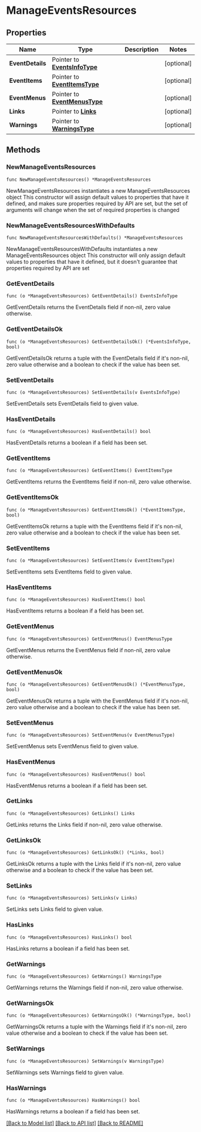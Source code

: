 # ManageEventsResources

## Properties

Name | Type | Description | Notes
------------ | ------------- | ------------- | -------------
**EventDetails** | Pointer to [**EventsInfoType**](EventsInfoType.md) |  | [optional] 
**EventItems** | Pointer to [**EventItemsType**](EventItemsType.md) |  | [optional] 
**EventMenus** | Pointer to [**EventMenusType**](EventMenusType.md) |  | [optional] 
**Links** | Pointer to [**Links**](Links.md) |  | [optional] 
**Warnings** | Pointer to [**WarningsType**](WarningsType.md) |  | [optional] 

## Methods

### NewManageEventsResources

`func NewManageEventsResources() *ManageEventsResources`

NewManageEventsResources instantiates a new ManageEventsResources object
This constructor will assign default values to properties that have it defined,
and makes sure properties required by API are set, but the set of arguments
will change when the set of required properties is changed

### NewManageEventsResourcesWithDefaults

`func NewManageEventsResourcesWithDefaults() *ManageEventsResources`

NewManageEventsResourcesWithDefaults instantiates a new ManageEventsResources object
This constructor will only assign default values to properties that have it defined,
but it doesn't guarantee that properties required by API are set

### GetEventDetails

`func (o *ManageEventsResources) GetEventDetails() EventsInfoType`

GetEventDetails returns the EventDetails field if non-nil, zero value otherwise.

### GetEventDetailsOk

`func (o *ManageEventsResources) GetEventDetailsOk() (*EventsInfoType, bool)`

GetEventDetailsOk returns a tuple with the EventDetails field if it's non-nil, zero value otherwise
and a boolean to check if the value has been set.

### SetEventDetails

`func (o *ManageEventsResources) SetEventDetails(v EventsInfoType)`

SetEventDetails sets EventDetails field to given value.

### HasEventDetails

`func (o *ManageEventsResources) HasEventDetails() bool`

HasEventDetails returns a boolean if a field has been set.

### GetEventItems

`func (o *ManageEventsResources) GetEventItems() EventItemsType`

GetEventItems returns the EventItems field if non-nil, zero value otherwise.

### GetEventItemsOk

`func (o *ManageEventsResources) GetEventItemsOk() (*EventItemsType, bool)`

GetEventItemsOk returns a tuple with the EventItems field if it's non-nil, zero value otherwise
and a boolean to check if the value has been set.

### SetEventItems

`func (o *ManageEventsResources) SetEventItems(v EventItemsType)`

SetEventItems sets EventItems field to given value.

### HasEventItems

`func (o *ManageEventsResources) HasEventItems() bool`

HasEventItems returns a boolean if a field has been set.

### GetEventMenus

`func (o *ManageEventsResources) GetEventMenus() EventMenusType`

GetEventMenus returns the EventMenus field if non-nil, zero value otherwise.

### GetEventMenusOk

`func (o *ManageEventsResources) GetEventMenusOk() (*EventMenusType, bool)`

GetEventMenusOk returns a tuple with the EventMenus field if it's non-nil, zero value otherwise
and a boolean to check if the value has been set.

### SetEventMenus

`func (o *ManageEventsResources) SetEventMenus(v EventMenusType)`

SetEventMenus sets EventMenus field to given value.

### HasEventMenus

`func (o *ManageEventsResources) HasEventMenus() bool`

HasEventMenus returns a boolean if a field has been set.

### GetLinks

`func (o *ManageEventsResources) GetLinks() Links`

GetLinks returns the Links field if non-nil, zero value otherwise.

### GetLinksOk

`func (o *ManageEventsResources) GetLinksOk() (*Links, bool)`

GetLinksOk returns a tuple with the Links field if it's non-nil, zero value otherwise
and a boolean to check if the value has been set.

### SetLinks

`func (o *ManageEventsResources) SetLinks(v Links)`

SetLinks sets Links field to given value.

### HasLinks

`func (o *ManageEventsResources) HasLinks() bool`

HasLinks returns a boolean if a field has been set.

### GetWarnings

`func (o *ManageEventsResources) GetWarnings() WarningsType`

GetWarnings returns the Warnings field if non-nil, zero value otherwise.

### GetWarningsOk

`func (o *ManageEventsResources) GetWarningsOk() (*WarningsType, bool)`

GetWarningsOk returns a tuple with the Warnings field if it's non-nil, zero value otherwise
and a boolean to check if the value has been set.

### SetWarnings

`func (o *ManageEventsResources) SetWarnings(v WarningsType)`

SetWarnings sets Warnings field to given value.

### HasWarnings

`func (o *ManageEventsResources) HasWarnings() bool`

HasWarnings returns a boolean if a field has been set.


[[Back to Model list]](../README.md#documentation-for-models) [[Back to API list]](../README.md#documentation-for-api-endpoints) [[Back to README]](../README.md)


